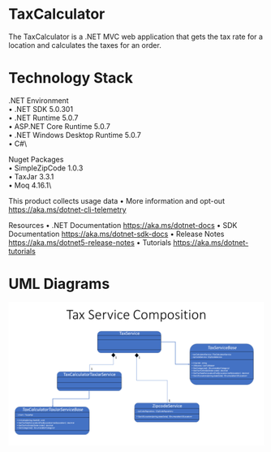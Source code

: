 # TaxCalculator
The TaxCalculator is a .NET MVC web application that gets the tax rate for a location and calculates the taxes for an order.

# Technology Stack
.NET Environment\
    • .NET SDK 5.0.301\
    • .NET Runtime 5.0.7\
    • ASP.NET Core Runtime 5.0.7\
    • .NET Windows Desktop Runtime 5.0.7\
    • C#\

Nuget Packages\
    • SimpleZipCode 1.0.3\
    • TaxJar 3.3.1\
    • Moq 4.16.1\

This product collects usage data
    • More information and opt-out https://aka.ms/dotnet-cli-telemetry

Resources
    • .NET Documentation https://aka.ms/dotnet-docs
    • SDK Documentation https://aka.ms/dotnet-sdk-docs
    • Release Notes https://aka.ms/dotnet5-release-notes
    • Tutorials https://aka.ms/dotnet-tutorials

# UML Diagrams
![alt text](https://github.com/jshoffner29/TaxCalculator/blob/master/TaxCalculator.Service/Tax%20Service%20Composition.PNG?raw=true)
